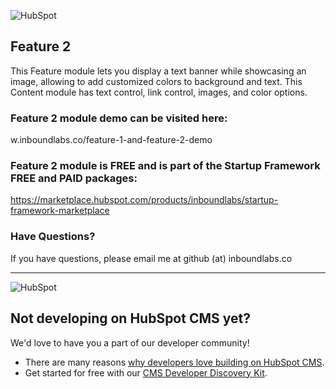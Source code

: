 ![HubSpot](https://cdn2.hubspot.net/hubfs/327485/HubSpot%20Wordmark%20-%20Full%20Color.png "HubSpot")
## Feature 2

This Feature module lets you display a text banner while showcasing an image, allowing to add customized colors to background and text.  This Content module has text control, link control, images, and color options.

### Feature 2 module demo can be visited here:

w.inboundlabs.co/feature-1-and-feature-2-demo

### Feature 2 module is FREE and is part of the Startup Framework FREE and PAID packages:

https://marketplace.hubspot.com/products/inboundlabs/startup-framework-marketplace

### Have Questions?

If you have questions, please email me at github (at) inboundlabs.co


---

![HubSpot](https://cdn2.hubspot.net/hubfs/327485/HubSpot%20Wordmark%20-%20Full%20Color.png "HubSpot")
## Not developing on HubSpot CMS yet?
We'd love to have you a part of our developer community!
  -  There are many reasons [why developers love building on HubSpot CMS](https://designers.hubspot.com/web-developers-love-hubspot-cms "Why develop on HubSpot CMS?").
  -  Get started for free with our [CMS Developer Discovery Kit](https://designers.hubspot.com/discoverykit "Get started building on HubSpot for free!"). 
